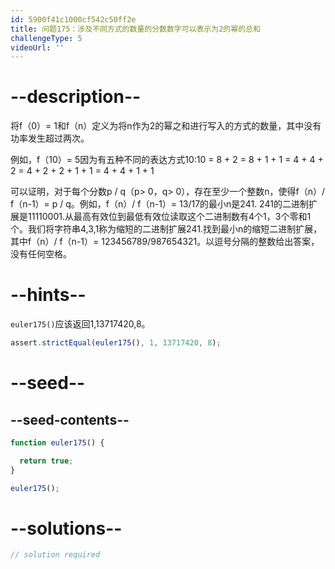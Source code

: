 ```yaml
---
id: 5900f41c1000cf542c50ff2e
title: 问题175：涉及不同方式的数量的分数数字可以表示为2的幂的总和
challengeType: 5
videoUrl: ''
---
```


# --description--

将f（0）= 1和f（n）定义为将n作为2的幂之和进行写入的方式的数量，其中没有功率发生超过两次。

例如，f（10）= 5因为有五种不同的表达方式10:10 = 8 + 2 = 8 + 1 + 1 = 4 + 4 + 2 = 4 + 2 + 2 + 1 + 1 = 4 + 4 + 1 + 1

可以证明，对于每个分数p / q（p> 0，q> 0），存在至少一个整数n，使得f（n）/ f（n-1）= p / q。例如，f（n）/ f（n-1）= 13/17的最小n是241. 241的二进制扩展是11110001.从最高有效位到最低有效位读取这个二进制数有4个1，3个零和1个。我们将字符串4,3,1称为缩短的二进制扩展241.找到最小n的缩短二进制扩展，其中f（n）/ f（n-1）= 123456789/987654321。以逗号分隔的整数给出答案，没有任何空格。

# --hints--

`euler175()`应该返回1,13717420,8。

```js
assert.strictEqual(euler175(), 1, 13717420, 8);
```

# --seed--

## --seed-contents--

```js
function euler175() {

  return true;
}

euler175();
```

# --solutions--

```js
// solution required
```
